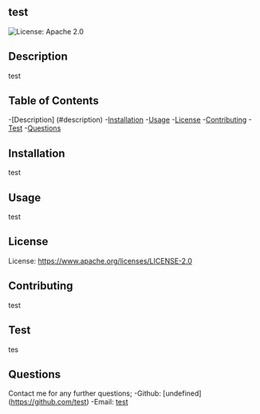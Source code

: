 ## test
  ![License: Apache 2.0](https://img.shields.io/badge/license-Apache%202.0-blue?style=flat-square)

  ## Description
test

## Table of Contents
-[Description] (#description)
-[Installation](#installation)
-[Usage](#usage)
-[License](#license)
-[Contributing](#contributing)
-[Test](#test)
-[Questions](#questions)

## Installation
test

## Usage
test

## License
License: https://www.apache.org/licenses/LICENSE-2.0

## Contributing
test

## Test
tes

## Questions

Contact me for any further questions;
-Github: [undefined] (https://github.com/test)
-Email: [test](mailtotest)
